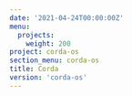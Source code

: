 ```yaml
---
date: '2021-04-24T00:00:00Z'
menu:
  projects:
    weight: 200
project: corda-os
section_menu: corda-os
title: Corda
version: 'corda-os'
---
```

